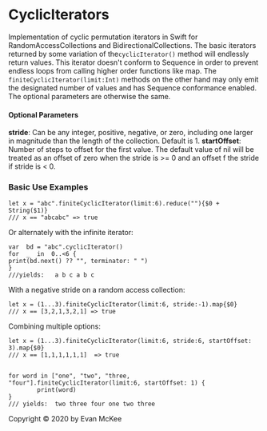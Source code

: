 
# CyclicIterators

  

Implementation of cyclic permutation iterators in Swift for RandomAccessCollections and BidirectionalCollections. The basic iterators returned by some variation of the`cyclicIterator()` method will endlessly return values. This iterator doesn't conform to Sequence in order to prevent endless loops from calling higher order functions like map. The `finiteCyclicIterator(limit:Int)` methods on the other hand may only emit the designated number of values and has Sequence conformance enabled. The optional parameters are otherwise the same.

#### Optional Parameters
**stride**: Can be any integer, positive, negative, or zero, including one larger in magnitude than the length of the collection. Default is 1.
**startOffset**: Number of steps to offset for the first value. The default value of nil will be treated as an offset of zero when the stride is >= 0 and an offset f the stride if stride is < 0.

### Basic Use Examples
    let x = "abc".finiteCyclicIterator(limit:6).reduce(""){$0 + String($1)}
    /// x == "abcabc" => true
Or alternately with the infinite iterator:

    var  bd = "abc".cyclicIterator()
    for  _  in  0..<6 {
    print(bd.next() ?? "", terminator: " ")
    }
    ///yields:   a b c a b c
With a negative stride on a random access collection:

    let x = (1...3).finiteCyclicIterator(limit:6, stride:-1).map{$0}
    /// x == [3,2,1,3,2,1] => true

Combining multiple options:

    let x = (1...3).finiteCyclicIterator(limit:6, stride:6, startOffset: 3).map{$0}
    /// x == [1,1,1,1,1,1]  => true


    for word in ["one", "two", "three, "four"].finiteCyclicIterator(limit:6, startOffset: 1) {
            print(word)
    }
    /// yields:  two three four one two three
    
    
Copyright © 2020 by Evan McKee
